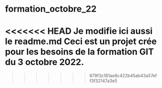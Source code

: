 # formation_octobre_22
<<<<<<< HEAD
Je modifie ici aussi le readme.md
Ceci est un projet crée pour les besoins de la formation GIT du 3 octobre 2022.
=======
>>>>>>> 879f3c181ae8c422b45ab43a57eff3f32147a3e5
